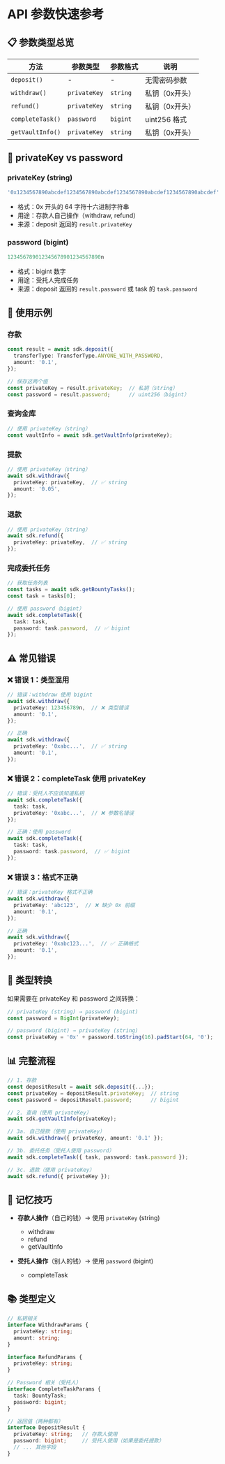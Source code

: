 # API 参数快速参考

## 📋 参数类型总览

| 方法 | 参数类型 | 参数格式 | 说明 |
|------|---------|---------|------|
| `deposit()` | - | - | 无需密码参数 |
| `withdraw()` | `privateKey` | `string` | 私钥（0x开头） |
| `refund()` | `privateKey` | `string` | 私钥（0x开头） |
| `completeTask()` | `password` | `bigint` | uint256 格式 |
| `getVaultInfo()` | `privateKey` | `string` | 私钥（0x开头） |

## 🔑 privateKey vs password

### privateKey (string)
```typescript
'0x1234567890abcdef1234567890abcdef1234567890abcdef1234567890abcdef'
```
- 格式：0x 开头的 64 字符十六进制字符串
- 用途：存款人自己操作（withdraw, refund）
- 来源：deposit 返回的 `result.privateKey`

### password (bigint)
```typescript
123456789012345678901234567890n
```
- 格式：bigint 数字
- 用途：受托人完成任务
- 来源：deposit 返回的 `result.password` 或 task 的 `task.password`

## 📝 使用示例

### 存款
```typescript
const result = await sdk.deposit({
  transferType: TransferType.ANYONE_WITH_PASSWORD,
  amount: '0.1',
});

// 保存这两个值
const privateKey = result.privateKey;  // 私钥（string）
const password = result.password;      // uint256（bigint）
```

### 查询金库
```typescript
// 使用 privateKey（string）
const vaultInfo = await sdk.getVaultInfo(privateKey);
```

### 提款
```typescript
// 使用 privateKey（string）
await sdk.withdraw({
  privateKey: privateKey,  // ✅ string
  amount: '0.05',
});
```

### 退款
```typescript
// 使用 privateKey（string）
await sdk.refund({
  privateKey: privateKey,  // ✅ string
});
```

### 完成委托任务
```typescript
// 获取任务列表
const tasks = await sdk.getBountyTasks();
const task = tasks[0];

// 使用 password（bigint）
await sdk.completeTask({
  task: task,
  password: task.password,  // ✅ bigint
});
```

## ⚠️ 常见错误

### ❌ 错误 1：类型混用
```typescript
// 错误：withdraw 使用 bigint
await sdk.withdraw({
  privateKey: 123456789n,  // ❌ 类型错误
  amount: '0.1',
});

// 正确
await sdk.withdraw({
  privateKey: '0xabc...',  // ✅ string
  amount: '0.1',
});
```

### ❌ 错误 2：completeTask 使用 privateKey
```typescript
// 错误：受托人不应该知道私钥
await sdk.completeTask({
  task: task,
  privateKey: '0xabc...',  // ❌ 参数名错误
});

// 正确：使用 password
await sdk.completeTask({
  task: task,
  password: task.password,  // ✅ bigint
});
```

### ❌ 错误 3：格式不正确
```typescript
// 错误：privateKey 格式不正确
await sdk.withdraw({
  privateKey: 'abc123',  // ❌ 缺少 0x 前缀
  amount: '0.1',
});

// 正确
await sdk.withdraw({
  privateKey: '0xabc123...',  // ✅ 正确格式
  amount: '0.1',
});
```

## 🔄 类型转换

如果需要在 privateKey 和 password 之间转换：

```typescript
// privateKey (string) → password (bigint)
const password = BigInt(privateKey);

// password (bigint) → privateKey (string)
const privateKey = '0x' + password.toString(16).padStart(64, '0');
```

## 📊 完整流程

```typescript
// 1. 存款
const depositResult = await sdk.deposit({...});
const privateKey = depositResult.privateKey;  // string
const password = depositResult.password;      // bigint

// 2. 查询（使用 privateKey）
await sdk.getVaultInfo(privateKey);

// 3a. 自己提款（使用 privateKey）
await sdk.withdraw({ privateKey, amount: '0.1' });

// 3b. 委托任务（受托人使用 password）
await sdk.completeTask({ task, password: task.password });

// 3c. 退款（使用 privateKey）
await sdk.refund({ privateKey });
```

## 🎯 记忆技巧

- **存款人操作**（自己的钱）→ 使用 `privateKey` (string)
  - withdraw
  - refund
  - getVaultInfo

- **受托人操作**（别人的钱）→ 使用 `password` (bigint)
  - completeTask

## 📚 类型定义

```typescript
// 私钥相关
interface WithdrawParams {
  privateKey: string;
  amount: string;
}

interface RefundParams {
  privateKey: string;
}

// Password 相关（受托人）
interface CompleteTaskParams {
  task: BountyTask;
  password: bigint;
}

// 返回值（两种都有）
interface DepositResult {
  privateKey: string;   // 存款人使用
  password: bigint;     // 受托人使用（如果是委托提款）
  // ... 其他字段
}
```
